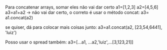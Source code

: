 Para concatenar arrays, somar eles não vai dar certo
a1=[1,2,3]
a2=[4,5,6]
a3=a1+a2 -> não vai dar certo, o correto é usar o método concat:
a3= a1.concat(a2)

se quiser, dá para colocar mais coisas junto: a3=a1.concat(a2, [23,54,6441], 'luiz')

Posso usar o spread também:
a3=[...a1, ...a2,'luiz',...[3,123,21]]